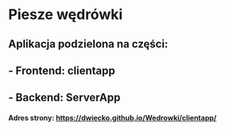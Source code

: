 # Piesze wędrówki

## Aplikacja podzielona na części:
## - Frontend: clientapp
## - Backend: ServerApp

#### Adres strony: https://dwiecko.github.io/Wedrowki/clientapp/
